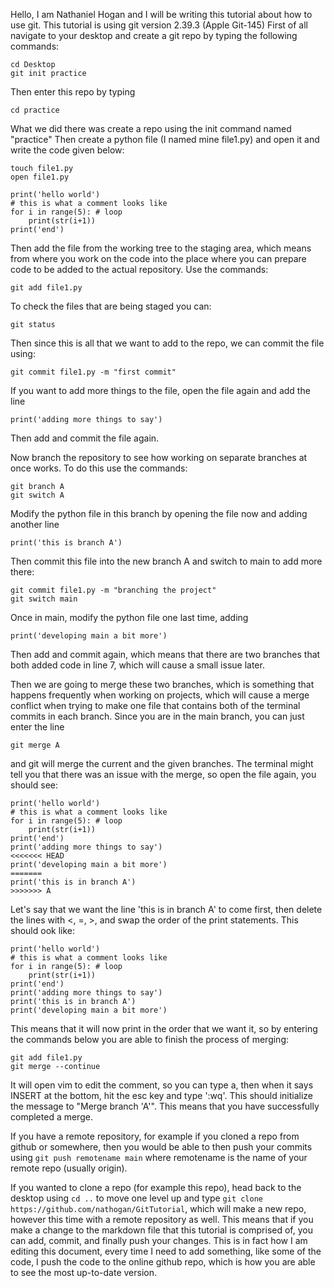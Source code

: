 Hello, I am Nathaniel Hogan and I will be writing
this tutorial about how to use git.
This tutorial is using git version
2.39.3 (Apple Git-145)
First of all navigate to your desktop
and create a git repo by typing the following
commands:
```
cd Desktop
git init practice
```
Then enter this repo by typing 
```
cd practice
```
What we did there was create a repo using 
the init command named "practice"
Then create a python file (I named mine
file1.py) and open it and write the code
given below:
```
touch file1.py
open file1.py
```
```
print('hello world')
# this is what a comment looks like
for i in range(5): # loop
    print(str(i+1))
print('end')
```
Then add the file from the working tree
to the staging area, which means from where
you work on the code into the place where you
can prepare code to be added to the actual
repository.
Use the commands:
```
git add file1.py
```
To check the files that are being staged
you can:
```
git status
```
Then since this is all that we want to add to
the repo, we can commit the file using:
```
git commit file1.py -m "first commit"
```
If you want to add more things to
the file, open the file again and add the
line
```
print('adding more things to say')
```
Then add and commit the file again.

Now branch the repository to see how
working on separate branches at once works.
To do this use the commands:
```
git branch A
git switch A
```
Modify the python file in this branch by 
opening the file now and adding another line
```
print('this is branch A')
```
Then commit this file into the new branch A
and switch to main to add more there:
```
git commit file1.py -m "branching the project"
git switch main
```
Once in main, modify the python file 
one last time, adding 
```
print('developing main a bit more')
```
Then add and commit again, which means that 
there are two branches that both added
code in line 7, which will cause a small
issue later.

Then we are going to merge these two branches,
which is something that happens frequently
when working on projects, which will cause
a merge conflict when trying to make one file
that contains both of the terminal commits
in each branch. Since you are in the main branch,
you can just enter the line 
```
git merge A
```
and git will merge the current and the given
branches. The terminal might tell you that
there was an issue with the merge, so open
the file again, you should see:
```
print('hello world')
# this is what a comment looks like
for i in range(5): # loop
    print(str(i+1))
print('end')
print('adding more things to say')
<<<<<<< HEAD
print('developing main a bit more')
=======
print('this is in branch A')
>>>>>>> A
```
Let's say that we want the line
'this is in branch A' to come first, then
delete the lines with <, =, >, and swap the 
order of the print statements. This should
ook like:
```
print('hello world')
# this is what a comment looks like
for i in range(5): # loop
    print(str(i+1))
print('end')
print('adding more things to say')
print('this is in branch A')
print('developing main a bit more')
```
This means that it will now print in the
order that we want it, so by entering the
commands below you are able to finish the 
process of merging:
```
git add file1.py
git merge --continue
```
It will open vim to edit the comment, so you
can type a, then when it says INSERT at the
bottom, hit the esc key and type ':wq'.
This should initialize the message to
"Merge branch 'A'". This means that you have 
successfully completed a merge.

If you have a remote repository, for example
if you cloned a repo from github or somewhere, 
then you would be able to then push your commits
using ```git push remotename main``` where remotename
is the name of your remote repo (usually origin).

If you wanted to clone a repo (for example this repo),
head back to the desktop using ```cd ..``` to move
one level up and type ```git clone https://github.com/nathogan/GitTutorial```,
which will make a new repo, however this time with a remote
repository as well. This means that if you make a change
to the markdown file that this tutorial is comprised
of, you can add, commit, and finally push your changes.
This is in fact how I am editing this document, every time I
need to add something, like some of the code, I push the code 
to the online github repo, which is how you are able to see
the most up-to-date version.
